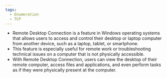 ```yaml
---
tags:
  - Enumeration
  - TCP
---
```


- Remote Desktop Connection is a feature in Windows operating systems that allows users to access and control their desktop or laptop computer from another device, such as a laptop, tablet, or smartphone.
- This feature is especially useful for remote work or troubleshooting technical issues on a computer that is not physically accessible.
- With Remote Desktop Connection, users can view the desktop of their remote computer, access files and applications, and even perform tasks as if they were physically present at the computer.